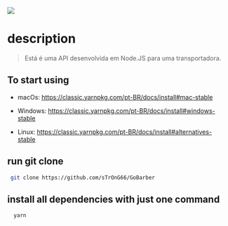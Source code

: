 ![](src/logo.png)
# description
> Está é uma API desenvolvida em Node.JS para  uma transportadora.

## To start using
* macOs: https://classic.yarnpkg.com/pt-BR/docs/install#mac-stable

* Windows: https://classic.yarnpkg.com/pt-BR/docs/install#windows-stable

* Linux: https://classic.yarnpkg.com/pt-BR/docs/install#alternatives-stable

## run git clone
```sh
 git clone https://github.com/sTrOnG66/GoBarber
```

## install all dependencies with just one command
```sh
  yarn 
```


